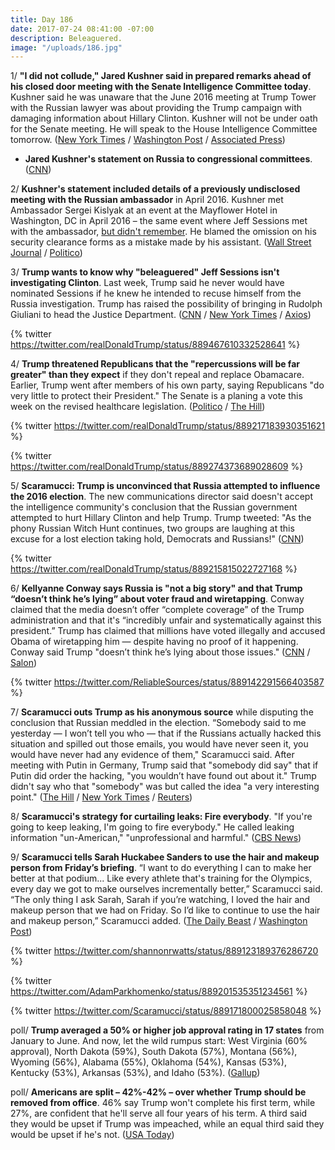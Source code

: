 ```yaml
---
title: Day 186
date: 2017-07-24 08:41:00 -07:00
description: Beleaguered.
image: "/uploads/186.jpg"
---
```


1/ **"I did not collude," Jared Kushner said in prepared remarks ahead of his closed door meeting with the Senate Intelligence Committee today**. Kushner said he was unaware that the June 2016 meeting at Trump Tower with the Russian lawyer was about providing the Trump campaign with damaging information about Hillary Clinton. Kushner will not be under oath for the Senate meeting. He will speak to the House Intelligence Committee tomorrow. ([New York Times](https://www.nytimes.com/2017/07/24/us/politics/jared-kushner-russia-senate.html) / [Washington Post](https://www.washingtonpost.com/world/national-security/kushner-to-face-intel-committee-on-monday-behind-closed-doors/2017/07/23/7ce6525c-6fbd-11e7-8f39-eeb7d3a2d304_story.html) / [Associated Press](https://apnews.com/3dbc5b4c43984889b35c1c6fb68ef9dd/Trump-son-in-law-Kushner-denies-collusion-with-Russia))

* **Jared Kushner's statement on Russia to congressional committees**. ([CNN](http://www.cnn.com/2017/07/24/politics/jared-kushner-statement-russia-2016-election/))

2/ **Kushner's statement included details of a previously undisclosed meeting with the Russian ambassador** in April 2016. Kushner met Ambassador Sergei Kislyak at an event at the Mayflower Hotel in Washington, DC in April 2016 – the same event where Jeff Sessions met with the ambassador, [but didn't remember](https://whatthefuckjusthappenedtoday.com/2017/06/01/Day-133/#3-congress-is-examining-whether-jeff). He blamed the omission on his security clearance forms as a mistake made by his assistant. ([Wall Street Journal](https://www.wsj.com/articles/jared-kushner-releases-details-on-previously-undisclosed-meeting-with-russian-ambassador-1500890433) / [Politico](http://www.politico.com/story/2017/07/24/kushner-defends-himself-ahead-of-senate-intel-meeting-i-did-not-collude-240870))

3/ **Trump wants to know why "beleaguered" Jeff Sessions isn't investigating Clinton**. Last week, Trump said he never would have nominated Sessions if he knew he intended to recuse himself from the Russia investigation. Trump has raised the possibility of bringing in Rudolph Giuliani to head the Justice Department. ([CNN](http://www.cnn.com/2017/07/24/politics/donald-trump-jeff-sessions-beleaguered/index.html) / [New York Times](https://www.nytimes.com/2017/07/24/us/politics/trump-tweet-sessions.html) / [Axios](https://www.axios.com/exclusive-trump-ponders-rudy-giuliani-for-attorney-general-2464579234.html))

{% twitter https://twitter.com/realDonaldTrump/status/889467610332528641 %}

4/ **Trump threatened Republicans that the "repercussions will be far greater" than they expect** if they don't repeal and replace Obamacare. Earlier, Trump went after members of his own party, saying Republicans "do very little to protect their President." The Senate is a planing a vote this week on the revised healthcare legislation. ([Politico](http://www.politico.com/story/2017/07/23/trump-republicans-obamacare-repeal-240866) / [The Hill](http://thehill.com/homenews/administration/343397-trump-warns-of-repercussions-of-healthcare-failure))

{% twitter https://twitter.com/realDonaldTrump/status/889217183930351621 %} 

{% twitter https://twitter.com/realDonaldTrump/status/889274373689028609 %}

5/ **Scaramucci: Trump is unconvinced that Russia attempted to influence the 2016 election**. The new communications director said doesn't accept the intelligence community's conclusion that the Russian government attempted to hurt Hillary Clinton and help Trump. Trump tweeted: "As the phony Russian Witch Hunt continues, two groups are laughing at this excuse for a lost election taking hold, Democrats and Russians!" ([CNN](http://www.cnn.com/2017/07/23/politics/anthony-scaramucci-donald-trump/index.html))

{% twitter https://twitter.com/realDonaldTrump/status/889215815022727168 %}

6/ **Kellyanne Conway says Russia is "not a big story" and that Trump “doesn’t think he’s lying” about voter fraud and wiretapping**. Conway claimed that the media doesn’t offer “complete coverage” of the Trump administration and that it's “incredibly unfair and systematically against this president.” Trump has claimed that millions have voted illegally and accused Obama of wiretapping him — despite having no proof of it happening. Conway said Trump "doesn’t think he’s lying about those issues." ([CNN](http://money.cnn.com/2017/07/23/media/kellyanne-conway-brian-stelter-russia/index.html) / [Salon](http://www.salon.com/2017/07/23/kellyanne-conway-trump-doesnt-think-hes-lying-about-voter-fraud-and-wiretapping/))

{% twitter https://twitter.com/ReliableSources/status/889142291566403587 %}

7/ **Scaramucci outs Trump as his anonymous source** while disputing the conclusion that Russian meddled in the election. “Somebody said to me yesterday — I won’t tell you who — that if the Russians actually hacked this situation and spilled out those emails, you would have never seen it, you would have never had any evidence of them," Scaramucci said. After meeting with Putin in Germany, Trump said that "somebody did say" that if Putin did order the hacking, "you wouldn’t have found out about it." Trump didn't say who that "somebody" was but called the idea "a very interesting point." ([The Hill](http://thehill.com/homenews/sunday-talk-shows/343373-scaramucci-outs-trump-as-anonymous-source-on-russian-intel) / [New York Times](https://www.nytimes.com/2017/07/23/world/europe/trump-putin-sanctions-hacking.html) / [Reuters](https://www.reuters.com/article/us-usa-trump-interview-highlights-idUSKBN19X34X))

8/ **Scaramucci's strategy for curtailing leaks: Fire everybody**. "If you're going to keep leaking, I'm going to fire everybody." He called leaking information "un-American," "unprofessional and harmful." ([CBS News](http://www.cbsnews.com/news/scaramucci-on-white-house-leakers-theyre-going-to-get-fired/))

9/ **Scaramucci tells Sarah Huckabee Sanders to use the hair and makeup person from Friday’s briefing**. “I want to do everything I can to make her better at that podium... Like every athlete that's training for the Olympics, every day we got to make ourselves incrementally better,” Scaramucci said. “The only thing I ask Sarah, Sarah if you’re watching, I loved the hair and makeup person that we had on Friday. So I’d like to continue to use the hair and makeup person,” Scaramucci added. ([The Daily Beast](http://www.thedailybeast.com/scaramucci-to-sarah-sanders-use-hair-and-makeup-person-from-fridays-briefingseriously) / [Washington Post](https://www.washingtonpost.com/news/the-fix/wp/2017/07/23/anthony-scaramucci-said-he-wants-sarah-sanders-to-continue-to-use-the-hair-and-makeup-person/))

{% twitter https://twitter.com/shannonrwatts/status/889123189376286720 %}

{% twitter https://twitter.com/AdamParkhomenko/status/889201535351234561 %}

{% twitter https://twitter.com/Scaramucci/status/889171800025858048 %}

poll/ **Trump averaged a 50% or higher job approval rating in 17 states** from January to June. And now, let the wild rumpus start: West Virginia (60% approval), North Dakota (59%), South Dakota (57%), Montana (56%), Wyoming (56%), Alabama (55%), Oklahoma (54%), Kansas (53%), Kentucky (53%), Arkansas (53%), and Idaho (53%). ([Gallup](http://www.gallup.com/poll/214349/trump-averaged-higher-job-approval-states.aspx))

poll/ **Americans are split – 42%-42% – over whether Trump should be removed from office**. 46% say Trump won't complete his first term, while 27%, are confident that he'll serve all four years of his term. A third said they would be upset if Trump was impeached, while an equal third said they would be upset if he's not. ([USA Today](https://www.usatoday.com/story/news/2017/07/24/impeach-donald-trump-poll-americans-split-remove-president/501871001/))